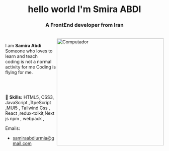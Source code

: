   <h1 align="center">hello world I'm Smira ABDI</h1>
    <h3 align="center">A FrontEnd developer from Iran</h3><br />
    <img src="https://raw.githubusercontent.com/MicaelliMedeiros/micaellimedeiros/master/image/computer-illustration.png" min-width="340px" max-width="400px" width="340px" align="right" alt="Computador">

<p align="left"> 
I am <strong>Samira Abdi</strong>
Someone who loves to learn and teach
<br /> coding is not a normal activity for me
Coding is flying for me.
</p>
<br /><br />
<p align="left">
  🦄 <strong>Skills:</strong> HTML5, CSS3, JavaScript ,TtpeScript ,MUI5 , Tailwind Css ,<br /> React ,redux-tolkit,Next js npm , webpack ,
</p>


Emails:
- samiraabdiurmia@gmail.com





 
